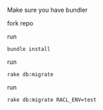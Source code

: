Make sure you have bundler

fork repo

run

```
bundle install
```

run

```
rake db:migrate
```

run

```
rake db:migrate RACL_ENV=test
```

